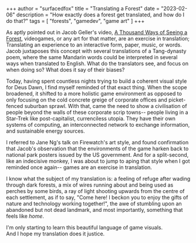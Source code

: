 +++
author = "surfacedfox"
title = "Translating a Forest"
date = "2023-02-06"
description = "How exactly does a forest get translated, and how do I do that?"
tags = [
    "forests",
    "gamedev",
    "game art"
]
+++

As aptly pointed out in Jacob Geller's video, [A Thousand Ways of Seeing a Forest](https://youtu.be/JgQ_buy8xJ0), videogames, or any art for that matter, are an exercise in 
translation; Translating an experience to an interactive form, paper, music, or words.  
Jacob juxtaposes this concept with several translations of a Tang-dynasty poem, where the same Mandarin words could be interpreted in several ways when translated to English. What
do the translators see, and focus on when doing so? What does it say of their biases?  
  
Today, having spent countless nights trying to build a coherent visual style for Deus Dawn, I find myself reminded of that exact thing. When the scope broadened, it shifted to a more holistic game environment as opposed to only focusing on the cold concrete greige of corporate offices and picket-fenced suburban sprawl. With that, came the need to show a civilisation of people beyond the walls of these corporate scrip towns-- people living in a Star-Trek like post-capitalist, currenciless utopia. They have their own systems of computing, an interconnected network to exchange information, and sustainable energy sources.  
  
I referred to Jane Ng's talk on Firewatch's art style, and found confirmation that Jacob's observation that the environments of the game harken back to national park posters issued by the US government. And for a split-second, like an indecisive monkey, I was about to jump to aping that style when I got reminded once again-- games are an exercise in translation.  
  
I know what the subject of my translation is: a feeling of refuge after wading through dark forests, a mix of wires running about and being used as perches by some birds, a ray of light shooting upwards from the centre of each settlement, as if to say, "Come here! I beckon you to enjoy the gifts of nature and technology working together!", the awe of stumbling upon an abandoned but not dead landmark, and most importantly, something that feels like *home*.  
  
I'm only starting to learn this beautiful language of game visuals.  
And I hope my translation does it justice.